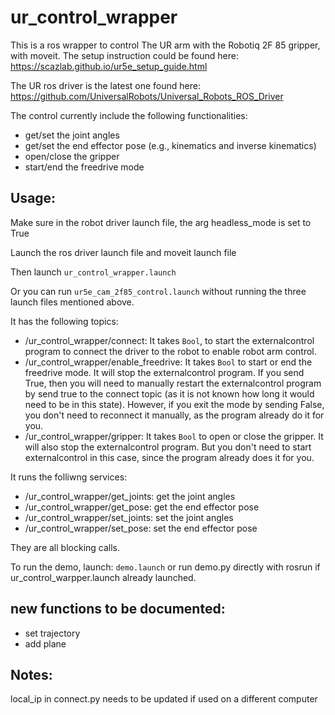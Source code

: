 # ur_control_wrapper

This is a ros wrapper to control The UR arm with the Robotiq 2F 85 gripper, with moveit. The setup instruction could be found here: <https://scazlab.github.io/ur5e_setup_guide.html>

The UR ros driver is the latest one found here: <https://github.com/UniversalRobots/Universal_Robots_ROS_Driver>

The control currently include the following functionalities:

- get/set the joint angles
- get/set the end effector pose (e.g., kinematics and inverse kinematics)
- open/close the gripper
- start/end the freedrive mode

## Usage:

Make sure in the robot driver launch file, the arg headless_mode is set to True

Launch the ros driver launch file and moveit launch file

Then launch `ur_control_wrapper.launch` 

Or you can run `ur5e_cam_2f85_control.launch` without running the three launch files mentioned above.

It has the following topics:

- /ur_control_wrapper/connect: It takes `Bool`, to start the externalcontrol program to connect the driver to the robot to enable robot arm control.
- /ur_control_wrapper/enable_freedrive: It takes `Bool` to start or end the freedrive mode. It will stop the externalcontrol program. If you send True, then you will need to manually restart the externalcontrol program by send true to the connect topic (as it is not known how long it would need to be in this state). However, if you exit the mode by sending False, you don't need to reconnect it manually, as the program already do it for you.
- /ur_control_wrapper/gripper: It takes `Bool` to open or close the gripper. It will also stop the externalcontrol program. But you don't need to start externalcontrol in this case, since the program already does it for you.

It runs the folliwng services:

- /ur_control_wrapper/get_joints: get the joint angles
- /ur_control_wrapper/get_pose: get the end effector pose
- /ur_control_wrapper/set_joints: set the joint angles
- /ur_control_wrapper/set_pose: set the end effector pose

They are all blocking calls.

To run the demo, launch: `demo.launch` or run demo.py directly with rosrun if ur_control_warpper.launch already launched.

## new functions to be documented:
- set trajectory
- add plane

## Notes:

local_ip in connect.py needs to be updated if used on a different computer
